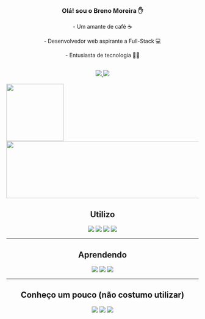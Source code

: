 <div>
  <div align="center">
    <h3> Olá! sou o Breno Moreira ✋ </h3>
      <p> - Um amante de café ☕ </p>
      <p> - Desenvolvedor web aspirante a Full-Stack 💻 </p> 
      <p> - Entusiasta de tecnologia  👨‍💻 </p> 
    <br>
  </div>

  <div align="center"> <!-- Redes sociais para contato -->
    <a href="https://www.linkedin.com/in/breno-am/"> <img src="https://img.shields.io/badge/LinkedIn-0077B5?style=for-the-badge&logo=linkedin&logoColor=white" > </a> 
    <a href="https://www.instagram.com/brenoh_moreira/"> <img src="https://img.shields.io/badge/Instagram-E4405F?style=for-the-badge&logo=instagram&logoColor=white" >     </a>
    <br> <br>
  </div>

  <div>
    <img height="150em" src="https://github-readme-stats.vercel.app/api?username=brenohmoreira&show_icons=true&theme=dark">
    <img height="150em" width="510em" src="https://github-readme-stats.vercel.app/api/top-langs/?username=brenohmoreira&layout=compact&langs_count=16&theme=dark">  
  </div>

  <div>
    <div align="center"> <!-- Conteudo sendo utilizado e estudado -->
      <h2> Utilizo </h2>
      <img src="https://img.shields.io/badge/HTML-239120?style=for-the-badge&logo=html5&logoColor=white">
      <img src="https://img.shields.io/badge/CSS3-1572B6?style=for-the-badge&logo=css3&logoColor=white">
      <img src="https://img.shields.io/badge/JavaScript-323330?style=for-the-badge&logo=javascript&logoColor=F7DF1E">
      <img src="https://img.shields.io/badge/MySQL-00000F?style=for-the-badge&logo=mysql&logoColor=white">
    </div>
    <hr>
    <div align="center"> <!-- Conteudo a ser/sendo estudado -->
      <h2> Aprendendo </h2>
      <img src="https://img.shields.io/badge/React-20232A?style=for-the-badge&logo=react&logoColor=61DAFB">
      <img src="https://img.shields.io/badge/Node.js-43853D?style=for-the-badge&logo=node.js&logoColor=white">
      <img src="https://img.shields.io/badge/Vue.js-35495E?style=for-the-badge&logo=vue.js&logoColor=4FC08D">
    </div>
    <hr>
    <div align="center">
      <h2> Conheço um pouco (não costumo utilizar) </h2>
      <img src="https://img.shields.io/badge/PHP-777BB4?style=for-the-badge&logo=php&logoColor=white">
      <img src="https://img.shields.io/badge/C%23-239120?style=for-the-badge&logo=c-sharp&logoColor=white">
      <img src="https://img.shields.io/badge/Java-ED8B00?style=for-the-badge&logo=java&logoColor=white">
    </div>
  </div>
</div>
